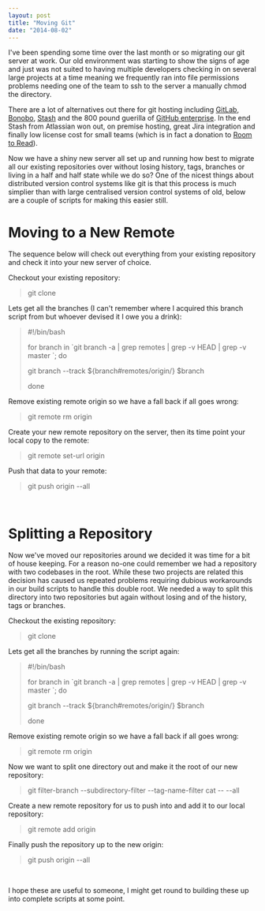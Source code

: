 ```yaml
---
layout: post
title: "Moving Git"
date: "2014-08-02"
---
```


I've been spending some time over the last month or so migrating our git server at work. Our old environment was starting to show the signs of age and just was not suited to having multiple developers checking in on several large projects at a time meaning we frequently ran into file permissions problems needing one of the team to ssh to the server a manually chmod the directory.

There are a lot of alternatives out there for git hosting including [GitLab](https://about.gitlab.com/), [Bonobo](http://bonobogitserver.com/), [Stash](https://www.atlassian.com/software/stash) and the 800 pound guerilla of [GitHub enterprise](https://enterprise.github.com/). In the end Stash from Atlassian won out, on premise hosting, great Jira integration and finally low license cost for small teams (which is in fact a donation to [Room to Read](http://www.roomtoread.org/)).

Now we have a shiny new server all set up and running how best to migrate all our existing repositories over without losing history, tags, branches or living in a half and half state while we do so? One of the nicest things about distributed version control systems like git is that this process is much simplier than with large centralised version control systems of old, below are a couple of scripts for making this easier still.
<!--more-->
# **Moving to a New Remote**

The sequence below will check out everything from your existing repository and check it into your new server of choice.

Checkout your existing repository:

> git clone <your old repo>

Lets get all the branches (I can't remember where I acquired this branch script from but whoever devised it I owe you a drink):

> #!/bin/bash
> 
> for branch in \`git branch -a | grep remotes | grep -v HEAD | grep -v master \`; do
> 
> git branch --track ${branch#remotes/origin/} $branch
> 
> done

Remove existing remote origin so we have a fall back if all goes wrong:

> git remote rm origin

Create your new remote repository on the server, then its time point your local copy to the remote:

> git remote set-url origin <new repository>

Push that data to your remote:

> git push origin --all

 

# Splitting a Repository

Now we've moved our repositories around we decided it was time for a bit of house keeping. For a reason no-one could remember we had a repository with two codebases in the root. While these two projects are related this decision has caused us repeated problems requiring dubious workarounds in our build scripts to handle this double root. We needed a way to split this directory into two repositories but again without losing and of the history, tags or branches.

Checkout the existing repository:

> git clone <your old repo>

Lets get all the branches by running the script again:

> #!/bin/bash
> 
> for branch in \`git branch -a | grep remotes | grep -v HEAD | grep -v master \`; do
> 
> git branch --track ${branch#remotes/origin/} $branch
> 
> done

Remove existing remote origin so we have a fall back if all goes wrong:

> git remote rm origin

Now we want to split one directory out and make it the root of our new repository:

> git filter-branch --subdirectory-filter <directory> --tag-name-filter cat -- --all

Create a new remote repository for us to push into and add it to our local repository:

> git remote add origin <new remote repository>

Finally push the repository up to the new origin:

> git push origin --all

 

I hope these are useful to someone, I might get round to building these up into complete scripts at some point.
